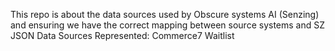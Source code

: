 This repo is about the data sources used by Obscure systems AI (Senzing) and ensuring we have the correct mapping between source systems and SZ JSON
Data Sources Represented:
Commerce7
Waitlist
